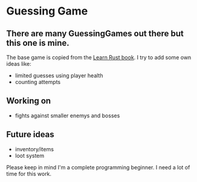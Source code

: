 # Guessing Game

## There are many GuessingGames out there but this one is mine.
The base game is copied from the [Learn Rust book](https://doc.rust-lang.org/book/ch02-00-guessing-game-tutorial.html).
I try to add some own ideas like:
- limited guesses using player health
- counting attempts

## Working on
- fights against smaller enemys and bosses

## Future ideas
- inventory/items
- loot system

Please keep in mind I'm a complete programming beginner. I need a lot of time for this work.
